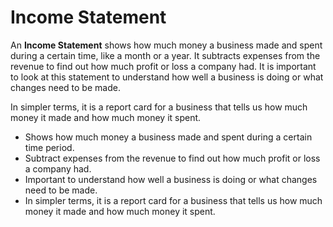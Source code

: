 # Income Statement

An **Income Statement** shows how much money a business made and spent during a certain time, like a month or a year. It subtracts expenses from the revenue to find out how much profit or loss a company had. It is important to look at this statement to understand how well a business is doing or what changes need to be made.

In simpler terms, it is a report card for a business that tells us how much money it made and how much money it spent.

- Shows how much money a business made and spent during a certain time period.
- Subtract expenses from the revenue to find out how much profit or loss a company had.
- Important to understand how well a business is doing or what changes need to be made.
- In simpler terms, it is a report card for a business that tells us how much money it made and how much money it spent.
